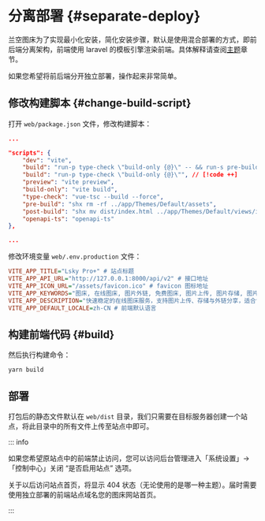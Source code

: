 # 分离部署 {#separate-deploy}

兰空图床为了实现最小化安装，简化安装步骤，默认是使用混合部署的方式，即前后端分离架构，前端使用 laravel 的模板引擎渲染前端。具体解释请查阅[主题](./theme#theme-works)章节。

如果您希望将前后端分开独立部署，操作起来非常简单。

## 修改构建脚本 {#change-build-script}

打开 `web/package.json` 文件，修改构建脚本：

```json
...

"scripts": {
    "dev": "vite",
    "build": "run-p type-check \"build-only {@}\" -- && run-s pre-build post-build", // [!code --]
    "build": "run-p type-check \"build-only {@}\"", // [!code ++]
    "preview": "vite preview",
    "build-only": "vite build",
    "type-check": "vue-tsc --build --force",
    "pre-build": "shx rm -rf ../app/Themes/Default/assets",
    "post-build": "shx mv dist/index.html ../app/Themes/Default/views/index.blade.php && shx mv dist/DefaultTheme.php ../app/Themes/Default/DefaultTheme.php && shx cp -r dist/assets ../app/Themes/Default/ && shx rm -rf dist",
    "openapi-ts": "openapi-ts"
},

...
```

修改环境变量 `web/.env.production` 文件：

```ini
VITE_APP_TITLE="Lsky Pro+" # 站点标题
VITE_APP_API_URL="http://127.0.0.1:8000/api/v2" # 接口地址
VITE_APP_ICON_URL="/assets/favicon.ico" # favicon 图标地址
VITE_APP_KEYWORDS="图床, 在线图床, 图片外链, 免费图床, 图片上传, 图片存储, 图片分享, 博客配图, 网站配图，兰空图床, Lsky Pro+" # 网站关键字
VITE_APP_DESCRIPTION="快速稳定的在线图床服务，支持图片上传、存储与外链分享，适合博客、论坛和网站使用，助你轻松管理和分发图片资源。" # 网站描述
VITE_APP_DEFAULT_LOCALE=zh-CN # 前端默认语言
```

## 构建前端代码 {#build}

然后执行构建命令：

```shell
yarn build
```

## 部署
打包后的静态文件默认在 `web/dist` 目录，我们只需要在目标服务器创建一个站点，将此目录中的所有文件上传至站点中即可。

::: info

如果您希望原站点中的前端禁止访问，您可以访问后台管理进入「系统设置」->「控制中心」关闭 “是否启用站点” 选项。

关于以后访问站点首页，将显示 404 状态（无论使用的是哪一种主题）。届时需要使用独立部署的前端站点域名您的图床网站首页。

:::
